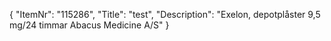 {
  "ItemNr": "115286",
  "Title": "test",
  "Description": "Exelon, depotplåster 9,5 mg/24 timmar Abacus Medicine A/S"
}
